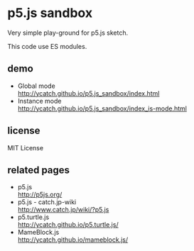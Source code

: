# p5.js sandbox

Very simple play-ground for p5.js sketch.

This code use ES modules.

## demo

- Global mode  
  http://ycatch.github.io/p5.js_sandbox/index.html
- Instance mode  
  http://ycatch.github.io/p5.js_sandbox/index_is-mode.html


## license

MIT License


## related pages

- p5.js  
  http://p5js.org/
- p5.js - catch.jp-wiki  
  http://www.catch.jp/wiki/?p5.js
- p5.turtle.js  
  http://ycatch.github.io/p5.turtle.js/
- MameBlock.js  
  http://ycatch.github.io/mameblock.js/

